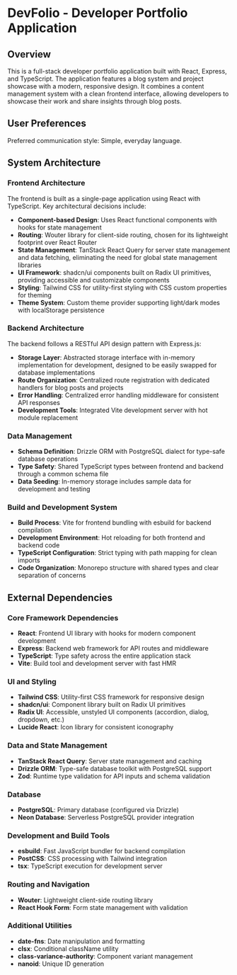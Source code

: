 # DevFolio - Developer Portfolio Application

## Overview

This is a full-stack developer portfolio application built with React, Express, and TypeScript. The application features a blog system and project showcase with a modern, responsive design. It combines a content management system with a clean frontend interface, allowing developers to showcase their work and share insights through blog posts.

## User Preferences

Preferred communication style: Simple, everyday language.

## System Architecture

### Frontend Architecture
The frontend is built as a single-page application using React with TypeScript. Key architectural decisions include:

- **Component-based Design**: Uses React functional components with hooks for state management
- **Routing**: Wouter library for client-side routing, chosen for its lightweight footprint over React Router
- **State Management**: TanStack React Query for server state management and data fetching, eliminating the need for global state management libraries
- **UI Framework**: shadcn/ui components built on Radix UI primitives, providing accessible and customizable components
- **Styling**: Tailwind CSS for utility-first styling with CSS custom properties for theming
- **Theme System**: Custom theme provider supporting light/dark modes with localStorage persistence

### Backend Architecture
The backend follows a RESTful API design pattern with Express.js:

- **Storage Layer**: Abstracted storage interface with in-memory implementation for development, designed to be easily swapped for database implementations
- **Route Organization**: Centralized route registration with dedicated handlers for blog posts and projects
- **Error Handling**: Centralized error handling middleware for consistent API responses
- **Development Tools**: Integrated Vite development server with hot module replacement

### Data Management
- **Schema Definition**: Drizzle ORM with PostgreSQL dialect for type-safe database operations
- **Type Safety**: Shared TypeScript types between frontend and backend through a common schema file
- **Data Seeding**: In-memory storage includes sample data for development and testing

### Build and Development System
- **Build Process**: Vite for frontend bundling with esbuild for backend compilation
- **Development Environment**: Hot reloading for both frontend and backend code
- **TypeScript Configuration**: Strict typing with path mapping for clean imports
- **Code Organization**: Monorepo structure with shared types and clear separation of concerns

## External Dependencies

### Core Framework Dependencies
- **React**: Frontend UI library with hooks for modern component development
- **Express**: Backend web framework for API routes and middleware
- **TypeScript**: Type safety across the entire application stack
- **Vite**: Build tool and development server with fast HMR

### UI and Styling
- **Tailwind CSS**: Utility-first CSS framework for responsive design
- **shadcn/ui**: Component library built on Radix UI primitives
- **Radix UI**: Accessible, unstyled UI components (accordion, dialog, dropdown, etc.)
- **Lucide React**: Icon library for consistent iconography

### Data and State Management
- **TanStack React Query**: Server state management and caching
- **Drizzle ORM**: Type-safe database toolkit with PostgreSQL support
- **Zod**: Runtime type validation for API inputs and schema validation

### Database
- **PostgreSQL**: Primary database (configured via Drizzle)
- **Neon Database**: Serverless PostgreSQL provider integration

### Development and Build Tools
- **esbuild**: Fast JavaScript bundler for backend compilation
- **PostCSS**: CSS processing with Tailwind integration
- **tsx**: TypeScript execution for development server

### Routing and Navigation
- **Wouter**: Lightweight client-side routing library
- **React Hook Form**: Form state management with validation

### Additional Utilities
- **date-fns**: Date manipulation and formatting
- **clsx**: Conditional className utility
- **class-variance-authority**: Component variant management
- **nanoid**: Unique ID generation